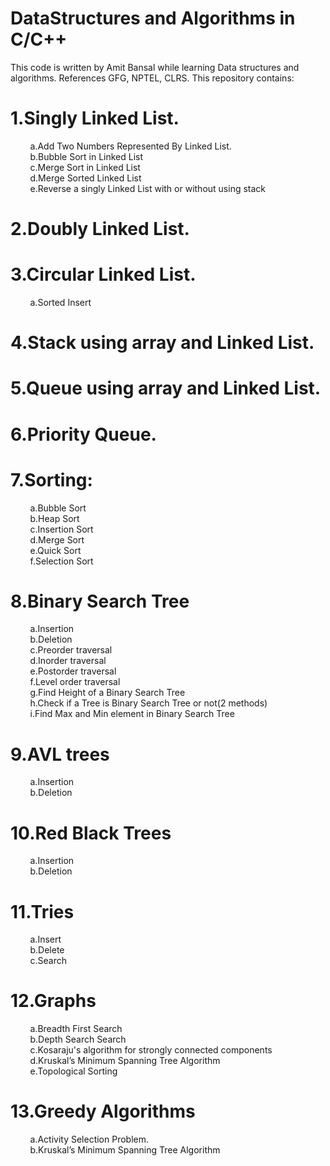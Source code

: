 # DataStructures and Algorithms in C/C++

This code is written by Amit Bansal while learning Data structures and algorithms.
References GFG, NPTEL, CLRS.
This repository contains:

1.Singly Linked List. 
====================
&nbsp;&nbsp;&nbsp;&nbsp;&nbsp;&nbsp;&nbsp;&nbsp;a.Add Two Numbers Represented By Linked List.  
&nbsp;&nbsp;&nbsp;&nbsp;&nbsp;&nbsp;&nbsp;&nbsp;b.Bubble Sort in Linked List  
&nbsp;&nbsp;&nbsp;&nbsp;&nbsp;&nbsp;&nbsp;&nbsp;c.Merge Sort in Linked List  
&nbsp;&nbsp;&nbsp;&nbsp;&nbsp;&nbsp;&nbsp;&nbsp;d.Merge Sorted Linked List  
&nbsp;&nbsp;&nbsp;&nbsp;&nbsp;&nbsp;&nbsp;&nbsp;e.Reverse a singly Linked List with or without using stack   

2.Doubly Linked List. 
====================

3.Circular Linked List. 
====================
&nbsp;&nbsp;&nbsp;&nbsp;&nbsp;&nbsp;&nbsp;&nbsp;a.Sorted Insert  

4.Stack using array and Linked List. 
===================================

5.Queue using array and Linked List.  
===================================

6.Priority Queue.  
====================

7.Sorting: 
====================
&nbsp;&nbsp;&nbsp;&nbsp;&nbsp;&nbsp;&nbsp;&nbsp;a.Bubble Sort   
&nbsp;&nbsp;&nbsp;&nbsp;&nbsp;&nbsp;&nbsp;&nbsp;b.Heap Sort  
&nbsp;&nbsp;&nbsp;&nbsp;&nbsp;&nbsp;&nbsp;&nbsp;c.Insertion Sort  
&nbsp;&nbsp;&nbsp;&nbsp;&nbsp;&nbsp;&nbsp;&nbsp;d.Merge Sort  
&nbsp;&nbsp;&nbsp;&nbsp;&nbsp;&nbsp;&nbsp;&nbsp;e.Quick Sort  
&nbsp;&nbsp;&nbsp;&nbsp;&nbsp;&nbsp;&nbsp;&nbsp;f.Selection Sort  

8.Binary Search Tree  
====================
&nbsp;&nbsp;&nbsp;&nbsp;&nbsp;&nbsp;&nbsp;&nbsp;a.Insertion  
&nbsp;&nbsp;&nbsp;&nbsp;&nbsp;&nbsp;&nbsp;&nbsp;b.Deletion  
&nbsp;&nbsp;&nbsp;&nbsp;&nbsp;&nbsp;&nbsp;&nbsp;c.Preorder traversal  
&nbsp;&nbsp;&nbsp;&nbsp;&nbsp;&nbsp;&nbsp;&nbsp;d.Inorder traversal  
&nbsp;&nbsp;&nbsp;&nbsp;&nbsp;&nbsp;&nbsp;&nbsp;e.Postorder traversal  
&nbsp;&nbsp;&nbsp;&nbsp;&nbsp;&nbsp;&nbsp;&nbsp;f.Level order traversal  
&nbsp;&nbsp;&nbsp;&nbsp;&nbsp;&nbsp;&nbsp;&nbsp;g.Find Height of a Binary Search Tree  
&nbsp;&nbsp;&nbsp;&nbsp;&nbsp;&nbsp;&nbsp;&nbsp;h.Check if a Tree is Binary Search Tree or not(2 methods)  
&nbsp;&nbsp;&nbsp;&nbsp;&nbsp;&nbsp;&nbsp;&nbsp;i.Find Max and Min element in Binary Search Tree  

9.AVL trees  
====================
&nbsp;&nbsp;&nbsp;&nbsp;&nbsp;&nbsp;&nbsp;&nbsp;a.Insertion  
&nbsp;&nbsp;&nbsp;&nbsp;&nbsp;&nbsp;&nbsp;&nbsp;b.Deletion  

10.Red Black Trees  
====================
&nbsp;&nbsp;&nbsp;&nbsp;&nbsp;&nbsp;&nbsp;&nbsp;a.Insertion  
&nbsp;&nbsp;&nbsp;&nbsp;&nbsp;&nbsp;&nbsp;&nbsp;b.Deletion  

11.Tries  
====================
&nbsp;&nbsp;&nbsp;&nbsp;&nbsp;&nbsp;&nbsp;&nbsp;a.Insert  
&nbsp;&nbsp;&nbsp;&nbsp;&nbsp;&nbsp;&nbsp;&nbsp;b.Delete  
&nbsp;&nbsp;&nbsp;&nbsp;&nbsp;&nbsp;&nbsp;&nbsp;c.Search  

12.Graphs  
====================
&nbsp;&nbsp;&nbsp;&nbsp;&nbsp;&nbsp;&nbsp;&nbsp;a.Breadth First Search  
&nbsp;&nbsp;&nbsp;&nbsp;&nbsp;&nbsp;&nbsp;&nbsp;b.Depth Search Search  
&nbsp;&nbsp;&nbsp;&nbsp;&nbsp;&nbsp;&nbsp;&nbsp;c.Kosaraju's algorithm for strongly connected components  
&nbsp;&nbsp;&nbsp;&nbsp;&nbsp;&nbsp;&nbsp;&nbsp;d.Kruskal’s Minimum Spanning Tree Algorithm  
&nbsp;&nbsp;&nbsp;&nbsp;&nbsp;&nbsp;&nbsp;&nbsp;e.Topological Sorting  

13.Greedy Algorithms  
====================
&nbsp;&nbsp;&nbsp;&nbsp;&nbsp;&nbsp;&nbsp;&nbsp;a.Activity Selection Problem.  
&nbsp;&nbsp;&nbsp;&nbsp;&nbsp;&nbsp;&nbsp;&nbsp;b.Kruskal’s Minimum Spanning Tree Algorithm  
